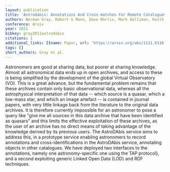 ```yaml
---
layout: publication
title: 'Astrodabis: Annotations And Cross-matches For Remote Catalogues'
authors: Norman Gray, Robert G Mann, Dave Morris, Mark Holliman, Keith Noddle
conference: Arxiv
year: 2011
bibkey: gray2011astrodabis
citations: 1
additional_links: [{name: Paper, url: 'https://arxiv.org/abs/1111.6116'}]
tags: []
short_authors: Gray et al.
---
```

Astronomers are good at sharing data, but poorer at sharing knowledge.
  Almost all astronomical data ends up in open archives, and access to these is
being simplified by the development of the global Virtual Observatory (VO).
This is a great advance, but the fundamental problem remains that these
archives contain only basic observational data, whereas all the astrophysical
interpretation of that data -- which source is a quasar, which a low-mass star,
and which an image artefact -- is contained in journal papers, with very little
linkage back from the literature to the original data archives. It is therefore
currently impossible for an astronomer to pose a query like "give me all
sources in this data archive that have been identified as quasars" and this
limits the effective exploitation of these archives, as the user of an archive
has no direct means of taking advantage of the knowledge derived by its
previous users.
  The AstroDAbis service aims to address this, in a prototype service enabling
astronomers to record annotations and cross-identifications in the AstroDAbis
service, annotating objects in other catalogues. We have deployed two
interfaces to the annotations, namely one astronomy-specific one using the TAP
protocol\}, and a second exploiting generic Linked Open Data (LOD) and RDF
techniques.